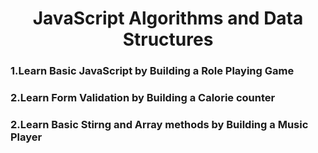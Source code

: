 <h1 align="center">JavaScript Algorithms and Data Structures</h1>
<h3>1.Learn Basic JavaScript by Building a Role Playing Game</h3>
<h3>2.Learn Form Validation by Building a Calorie counter</h3>
<h3>2.Learn Basic Stirng and Array methods by Building a Music Player</h3>
